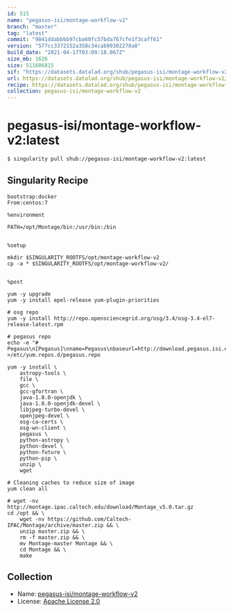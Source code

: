 ```yaml
---
id: 515
name: "pegasus-isi/montage-workflow-v2"
branch: "master"
tag: "latest"
commit: "9841ddabbbb97cba60fc57bda767cfe1f3caff61"
version: "577cc3372152a358c34cab99302278a8"
build_date: "2021-04-17T03:09:18.067Z"
size_mb: 1626
size: 511606815
sif: "https://datasets.datalad.org/shub/pegasus-isi/montage-workflow-v2/latest/2021-04-17-9841ddab-577cc337/577cc3372152a358c34cab99302278a8.simg"
url: https://datasets.datalad.org/shub/pegasus-isi/montage-workflow-v2/latest/2021-04-17-9841ddab-577cc337/
recipe: https://datasets.datalad.org/shub/pegasus-isi/montage-workflow-v2/latest/2021-04-17-9841ddab-577cc337/Singularity
collection: pegasus-isi/montage-workflow-v2
---
```


# pegasus-isi/montage-workflow-v2:latest

```bash
$ singularity pull shub://pegasus-isi/montage-workflow-v2:latest
```

## Singularity Recipe

```singularity
bootstrap:docker
From:centos:7

%environment

PATH=/opt/Montage/bin:/usr/bin:/bin


%setup

mkdir $SINGULARITY_ROOTFS/opt/montage-workflow-v2
cp -a * $SINGULARITY_ROOTFS/opt/montage-workflow-v2/


%post

yum -y upgrade
yum -y install epel-release yum-plugin-priorities

# osg repo
yum -y install http://repo.opensciencegrid.org/osg/3.4/osg-3.4-el7-release-latest.rpm

# pegasus repo
echo -e "# Pegasus\n[Pegasus]\nname=Pegasus\nbaseurl=http://download.pegasus.isi.edu/wms/download/rhel/7/\$basearch/\ngpgcheck=0\nenabled=1\npriority=50" >/etc/yum.repos.d/pegasus.repo

yum -y install \
    astropy-tools \
    file \
    gcc \
    gcc-gfortran \
    java-1.8.0-openjdk \
    java-1.8.0-openjdk-devel \
    libjpeg-turbo-devel \
    openjpeg-devel \
    osg-ca-certs \
    osg-wn-client \
    pegasus \
    python-astropy \
    python-devel \
    python-future \
    python-pip \
    unzip \
    wget

# Cleaning caches to reduce size of image
yum clean all

# wget -nv http://montage.ipac.caltech.edu/download/Montage_v5.0.tar.gz 
cd /opt && \
    wget -nv https://github.com/Caltech-IPAC/Montage/archive/master.zip && \
    unzip master.zip && \
    rm -f master.zip && \
    mv Montage-master Montage && \
    cd Montage && \
    make
```

## Collection

 - Name: [pegasus-isi/montage-workflow-v2](https://github.com/pegasus-isi/montage-workflow-v2)
 - License: [Apache License 2.0](https://api.github.com/licenses/apache-2.0)

